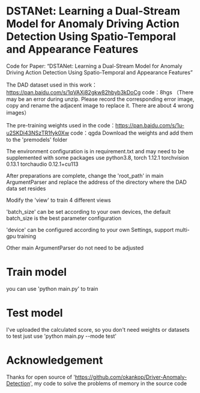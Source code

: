 # DSTANet: Learning a Dual-Stream Model for Anomaly Driving Action Detection Using Spatio-Temporal and Appearance Features
Code for Paper: “DSTANet: Learning a Dual-Stream Model for Anomaly Driving Action Detection Using Spatio-Temporal and Appearance Features”

The DAD dataset used in this work：https://pan.baidu.com/s/1qVAXj82gkw82hbyb3kDoCg code：8hgs 
（There may be an error during unzip. Please record the corresponding error image, copy and rename the adjacent image to replace it. There are about 4 wrong images）

The pre-training weights used in the code：https://pan.baidu.com/s/1u-u2SKDi43NSzTR1fyk0Xw code：qgda 
Download the weights and add them to the 'premodels' folder

The environment configuration is in requirement.txt and may need to be supplemented with some packages
use python3.8, torch 1.12.1 torchvision 0.13.1 torchaudio 0.12.1+cu113

After preparations are complete, change the 'root_path' in main ArgumentParser and replace the address of the directory where the DAD data set resides

Modify the 'view' to train 4 different views

'batch_size' can be set according to your own devices, the default batch_size is the best parameter configuration

'device' can be configured according to your own Settings, support multi-gpu training

Other main ArgumentParser do not need to be adjusted

# Train model
you can use 'python main.py' to train

# Test model
I've uploaded the calculated score, so you don't need weights or datasets to test
just use 'python main.py --mode test' 

# Acknowledgement
Thanks for open source of 'https://github.com/okankop/Driver-Anomaly-Detection', my code to solve the problems of memory in the source code
